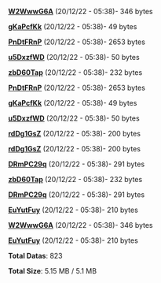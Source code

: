 [**W2WwwG6A**](/data/W2WwwG6A.txt) (20/12/22 - 05:38)- 346 bytes

[**gKaPcfKk**](/data/gKaPcfKk.txt) (20/12/22 - 05:38)- 49 bytes

[**PnDtFRnP**](/data/PnDtFRnP.txt) (20/12/22 - 05:38)- 2653 bytes

[**u5DxzfWD**](/data/u5DxzfWD.txt) (20/12/22 - 05:38)- 50 bytes

[**zbD60Tap**](/data/zbD60Tap.txt) (20/12/22 - 05:38)- 232 bytes

[**PnDtFRnP**](/data/PnDtFRnP.txt) (20/12/22 - 05:38)- 2653 bytes

[**gKaPcfKk**](/data/gKaPcfKk.txt) (20/12/22 - 05:38)- 49 bytes

[**u5DxzfWD**](/data/u5DxzfWD.txt) (20/12/22 - 05:38)- 50 bytes

[**rdDg1GsZ**](/data/rdDg1GsZ.txt) (20/12/22 - 05:38)- 200 bytes

[**rdDg1GsZ**](/data/rdDg1GsZ.txt) (20/12/22 - 05:38)- 200 bytes

[**DRmPC29q**](/data/DRmPC29q.txt) (20/12/22 - 05:38)- 291 bytes

[**zbD60Tap**](/data/zbD60Tap.txt) (20/12/22 - 05:38)- 232 bytes

[**DRmPC29q**](/data/DRmPC29q.txt) (20/12/22 - 05:38)- 291 bytes

[**EuYutFuy**](/data/EuYutFuy.txt) (20/12/22 - 05:38)- 210 bytes

[**W2WwwG6A**](/data/W2WwwG6A.txt) (20/12/22 - 05:38)- 346 bytes

[**EuYutFuy**](/data/EuYutFuy.txt) (20/12/22 - 05:38)- 210 bytes

**Total Datas**: 823

**Total Size**: 5.15 MB / 5.1 MB